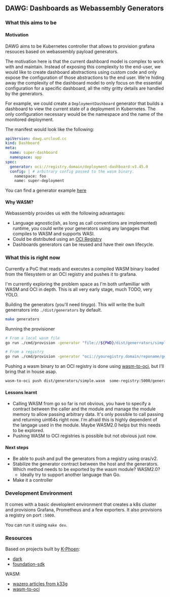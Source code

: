 ## DAWG: Dashboards as Webassembly Generators

### What this aims to be

#### Motivation

DAWG aims to be Kubernetes controller that allows to provision grafana resouces based on webassembly payload generators.

The motivation here is that the current dashboard model is complex to work with and maintain. Instead of exposing this complexity to the end-user, we would like to create dashboard abstractions using custom code and only expose the configuration of those abstractions to the end user. We're hiding away the complexity of the dashboard model to only focus on the essential configuration for a specific dashboard, all the nitty gritty details are handled by the generators.

For example, we could create a `DeploymentDashboard` generator that builds a dashboard to view the current state of a deployment in Kubernetes. The only configuration necessary would be the namespace and the name of the monitored deployment.

The manifest would look like the following:

```yaml
apiVersion: dawg.urcloud.cc
kind: Dashboard
meta:
  name: super-dashboard
  namespace: app
spec:
  generator: oci://registry.domain/deployment-dashboard:v3.45.0
  config: | # arbitrary config passed to the wasm binary.
    namespace: foo
    name: super-deployment
```

You can find a generator example [here](./example/simple)

#### Why WASM?

Webassembly provides us with the following advantages:

- Language agnostic(ish, as long as call conventions are implemented) runtime, you could write your generators using any langages that compiles to WASM and supports WASI.
- Could be distributed using an [OCI Registry](https://github.com/engineerd/wasm-to-oci)
- Dashboards generators can be reused and have their own lifecycle.

### What this is right now


Currently a PoC that reads and executes a compiled WASM binary loaded from the filesystem or an OCI registry and pushes it to grafana.

I'm currently exploring the problem space as I'm both unfamilliar with WASM and OCI in depth.
This is all very early stage, much TODO, very YOLO.

Building the generators (you'll need tinygo). This will write the built generrators into `./dist/generators` by default.

```bash
make generators
```

Running the provisioner

```bash
# From a local wasm file
go run ./cmd/provision -generator "file://${PWD}/dist/generrators/simple.wasm" -config ./example/simple/config.yaml -grafana-url=http://yourgrafanainstance  -grafana-token "yourtoken"

# From a registry
go run ./cmd/provision -generator "oci://youregistry.domain/reponame/geneatorname:tag" -config ./example/simple/config.yaml -grafana-url=http://yourgrafanainstance  -grafana-token "yourtoken"
```

Pushing a wasm binary to an OCI registry is done using [wasm-to-oci](https://github.com/engineerd/wasm-to-oci), but I'll bring that in house asap.

```bash
wasm-to-oci push dist/generators/simple.wasm  some-registry:5000/generators/simple:v0.0.1 --use-http
```

#### Lessons learnt

- Calling WASM from go so far is not obvious, you have to specify a contract between the caller and the module and manage the module memory to allow passing arbitrary data. It's only possible to call passing and returning uint64s right now. I'm afraid this is highly dependent of the langage used in the module. Maybe WASM2.0 helps but this needs to be explored.
- Pushing WASM to OCI registries is possible but not obvious just now.

#### Next steps

- Be able to push and pull the generators from a registry using oras/v2.
- Stabilize the generator contract between the host and the generators. Which method needs to be exported by the wasm module? WASM2.0?
  - Ideally try to support another language than Go.
- Make it a controller

### Development Environment

It comes with a basic developlent environment that creates a k8s cluster and provisions Grafana, Prometheus and a few exporters. It also provisions a registry on port `:5000`.

You can run it using `make dev`.

### Resources

Based on projects built by [K-Phoen](https://github.com/k-phoen/):

- [dark](https://github.com/k-phoen/dark)
- [foundation-sdk](https://github.com/grafana/grafana-foundation-sdk)

WASM:

- [wazero articles from k33g](https://k33g.hashnode.dev/series/wazero-first-steps)
- [wasm-to-oci](https://github.com/engineerd/wasm-to-oci)
